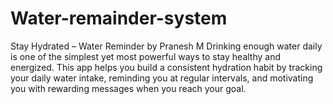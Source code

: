# Water-remainder-system
Stay Hydrated – Water Reminder by Pranesh M  Drinking enough water daily is one of the simplest yet most powerful ways to stay healthy and energized. This app helps you build a consistent hydration habit by tracking your daily water intake, reminding you at regular intervals, and motivating you with rewarding messages when you reach your goal.
